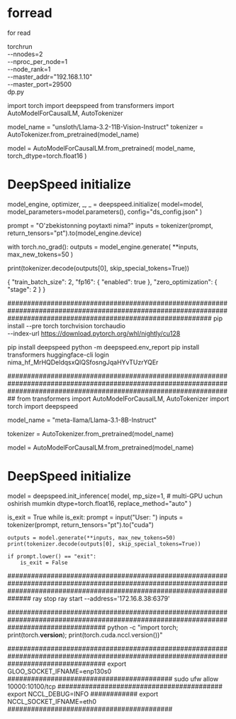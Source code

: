 # forread
for read



torchrun \
  --nnodes=2 \
  --nproc_per_node=1 \
  --node_rank=1 \
  --master_addr="192.168.1.10" \
  --master_port=29500 \
  dp.py





  import torch
import deepspeed
from transformers import AutoModelForCausalLM, AutoTokenizer

model_name = "unsloth/Llama-3.2-11B-Vision-Instruct"
tokenizer = AutoTokenizer.from_pretrained(model_name)

model = AutoModelForCausalLM.from_pretrained(
    model_name,
    torch_dtype=torch.float16
)

# DeepSpeed initialize
model_engine, optimizer, _, _ = deepspeed.initialize(
    model=model,
    model_parameters=model.parameters(),
    config="ds_config.json"
)

prompt = "O'zbekistonning poytaxti nima?"
inputs = tokenizer(prompt, return_tensors="pt").to(model_engine.device)

with torch.no_grad():
    outputs = model_engine.generate(
        **inputs,
        max_new_tokens=50
    )

print(tokenizer.decode(outputs[0], skip_special_tokens=True))




{
    "train_batch_size": 2,
    "fp16": {
      "enabled": true
    },
    "zero_optimization": {
      "stage": 2
    }
  }

  ####################################################################################################################################################################
pip install --pre torch torchvision torchaudio \
  --index-url https://download.pytorch.org/whl/nightly/cu128


pip install deepspeed
python -m deepspeed.env_report
pip install transformers
huggingface-cli login
nima_hf_MrHQDeldqsxQlQSfosngJqaHYvTUzrYQEr

##########################################################################################################################################################################
from transformers import AutoModelForCausalLM, AutoTokenizer
import torch
import deepspeed

model_name = "meta-llama/Llama-3.1-8B-Instruct"

tokenizer = AutoTokenizer.from_pretrained(model_name)

model = AutoModelForCausalLM.from_pretrained(model_name)

# DeepSpeed initialize
model = deepspeed.init_inference(
    model,
    mp_size=1,  # multi-GPU uchun oshirish mumkin
    dtype=torch.float16,
    replace_method="auto"
)


is_exit = True
while is_exit:
    prompt = input("User: ")
    inputs = tokenizer(prompt, return_tensors="pt").to("cuda")

    outputs = model.generate(**inputs, max_new_tokens=50)
    print(tokenizer.decode(outputs[0], skip_special_tokens=True))

    if prompt.lower() == "exit":
        is_exit = False
##############################################################################################################################################################################
ray stop
ray start --address='172.16.8.38:6379'


#########################################################################################################################################
python -c "import torch; print(torch.__version__); print(torch.cuda.nccl.version())"

#########################################################################################################################################
export GLOO_SOCKET_IFNAME=enp130s0
##########################################
sudo ufw allow 10000:10100/tcp
##########################################
export NCCL_DEBUG=INFO   ############
export NCCL_SOCKET_IFNAME=eth0 
##########################################




